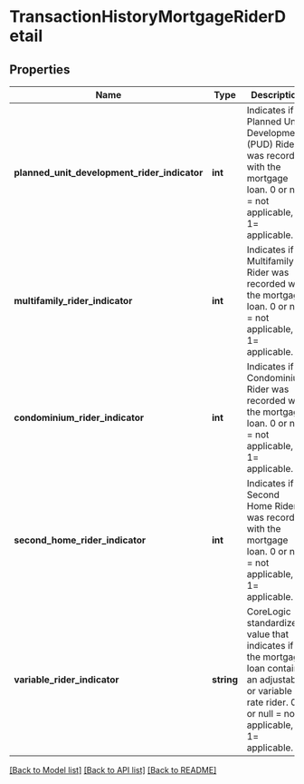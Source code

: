 # TransactionHistoryMortgageRiderDetail

## Properties
Name | Type | Description | Notes
------------ | ------------- | ------------- | -------------
**planned_unit_development_rider_indicator** | **int** | Indicates if a Planned Unit Development (PUD) Rider was recorded with the mortgage loan. 0 or null &#x3D; not applicable, 1&#x3D; applicable. | [optional] 
**multifamily_rider_indicator** | **int** | Indicates if a Multifamily Rider was recorded with the mortgage loan. 0 or null &#x3D; not applicable, 1&#x3D; applicable. | [optional] 
**condominium_rider_indicator** | **int** | Indicates if a Condominium Rider was recorded with the mortgage loan. 0 or null &#x3D; not applicable, 1&#x3D; applicable. | [optional] 
**second_home_rider_indicator** | **int** | Indicates if a  Second Home Rider was recorded with the mortgage loan. 0 or null &#x3D; not applicable, 1&#x3D; applicable. | [optional] 
**variable_rider_indicator** | **string** | CoreLogic standardized value that indicates if the mortgage loan contains an adjustable or variable rate rider. 0 or null &#x3D; not applicable, 1&#x3D; applicable. | [optional] 

[[Back to Model list]](../../README.md#documentation-for-models) [[Back to API list]](../../README.md#documentation-for-api-endpoints) [[Back to README]](../../README.md)

